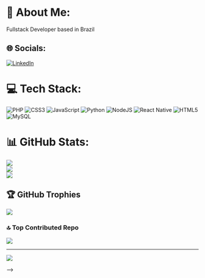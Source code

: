 # 💫 About Me:
Fullstack Developer based in Brazil<br>


## 🌐 Socials:
[![LinkedIn](https://img.shields.io/badge/LinkedIn-%230077B5.svg?logo=linkedin&logoColor=white)](https://linkedin.com/in/victorelias771) 

# 💻 Tech Stack:
![PHP](https://img.shields.io/badge/php-%23777BB4.svg?style=flat&logo=php&logoColor=white) ![CSS3](https://img.shields.io/badge/css3-%231572B6.svg?style=flat&logo=css3&logoColor=white) ![JavaScript](https://img.shields.io/badge/javascript-%23323330.svg?style=flat&logo=javascript&logoColor=%23F7DF1E) ![Python](https://img.shields.io/badge/python-3670A0?style=flat&logo=python&logoColor=ffdd54) ![NodeJS](https://img.shields.io/badge/node.js-6DA55F?style=flat&logo=node.js&logoColor=white) ![React Native](https://img.shields.io/badge/react_native-%2320232a.svg?style=flat&logo=react&logoColor=%2361DAFB) ![HTML5](https://img.shields.io/badge/html5-%23E34F26.svg?style=flat&logo=html5&logoColor=white) ![MySQL](https://img.shields.io/badge/mysql-%2300000f.svg?style=flat&logo=mysql&logoColor=white)
# 📊 GitHub Stats:
![](https://github-readme-stats.vercel.app/api?username=VictorEliasDS&theme=dark&hide_border=true&include_all_commits=true&count_private=false)<br/>
![](https://github-readme-streak-stats.herokuapp.com/?user=VictorEliasDS&theme=dark&hide_border=true)<br/>
![](https://github-readme-stats.vercel.app/api/top-langs/?username=VictorEliasDS&theme=dark&hide_border=true&include_all_commits=true&count_private=false&layout=compact)

## 🏆 GitHub Trophies
![](https://github-profile-trophy.vercel.app/?username=VictorEliasDS&theme=radical&no-frame=false&no-bg=true&margin-w=4)

### 🔝 Top Contributed Repo
![](https://github-contributor-stats.vercel.app/api?username=VictorEliasDS&limit=5&theme=dark&combine_all_yearly_contributions=true)

---
[![](https://visitcount.itsvg.in/api?id=VictorEliasDS&icon=0&color=0)](https://visitcount.itsvg.in)

<!-- Proudly created with GPRM ( https://gprm.itsvg.in ) -->
-->
